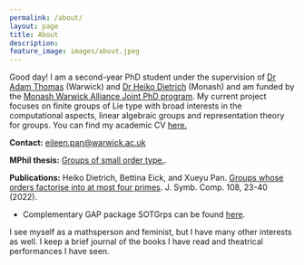 ```yaml
---
permalink: /about/
layout: page
title: About
description:
feature_image: images/about.jpeg
---
```



Good day! I am a second-year PhD student under the supervision of [Dr Adam Thomas](https://warwick.ac.uk/fac/sci/maths/people/staff/thomas/) (Warwick) and [Dr Heiko Dietrich](https://users.monash.edu/~heikod/) (Monash) and am funded by the [Monash Warwick Alliance Joint PhD program](https://warwick.ac.uk/services/dc/policies_guidance/student_mobility/jointphd). My current project focuses on finite groups of Lie type with broad interests in the computational aspects, linear algebraic groups and representation theory for groups. You can find my academic CV <a href="https://xpan-eileen.github.io/documents/CV.pdf" target="_blank">here.</a>

**Contact:** eileen.pan@warwick.ac.uk

**MPhil thesis:** <a href="https://xpan-eileen.github.io/documents/Thesis_Groups_of_small_order_type.pdf" target="_blank">Groups of small order type.</a>.

**Publications:** Heiko Dietrich, Bettina Eick, and Xueyu Pan. [Groups whose orders factorise into at most four primes](https://doi.org/10.1016/j.jsc.2021.04.005). J. Symb. Comp. 108, 23-40 (2022). 
- Complementary GAP package SOTGrps can be found [here](https://github.com/xpan-eileen/sotgrps_gap_pkg).


I see myself as a mathsperson and feminist, but I have many other interests as well. I keep a brief journal of the books I have read and theatrical performances I have seen.
